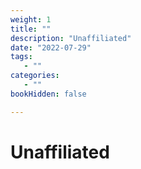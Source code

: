```yaml
---
weight: 1
title: ""
description: "Unaffiliated"
date: "2022-07-29"
tags:
   - ""
categories:
   - ""
bookHidden: false

---
```


# Unaffiliated
